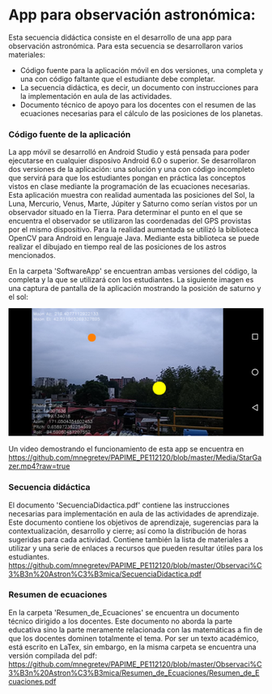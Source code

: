 # App para observación astronómica:

Esta secuencia didáctica consiste en el desarrollo de una app para observación astronómica. Para esta secuencia se desarrollaron varios materiales:

* Código fuente para la aplicación móvil en dos versiones, una completa y una con código faltante que el estudiante debe completar.
* La secuencia didáctica, es decir, un documento con instrucciones para la implementación en aula de las actividades.
* Documento técnico de apoyo para los docentes con el resumen de las ecuaciones necesarias para el cálculo de las posiciones de los planetas.

### Código fuente de la aplicación

La app móvil se desarrolló en Android Studio y está pensada para poder ejecutarse en cualquier disposivo Android 6.0 o superior. Se desarrollaron dos versiones de la aplicación: una solución y una con código incompleto que servirá para que los estudiantes pongan en práctica las conceptos vistos en clase mediante la programación de las ecuaciones necesarias. Esta aplicación muestra con realidad aumentada las posiciones del Sol, la Luna, Mercurio, Venus, Marte, Júpiter y Saturno como serían vistos por un observador situado en la Tierra. Para determinar el punto en el que se encuentra el observador se utilizaron las coordenadas del GPS provistas por el mismo dispositivo. Para la realidad aumentada se utilizó la biblioteca OpenCV para Android en lenguaje Java. Mediante esta biblioteca se puede realizar el dibujado en tiempo real de las posiciones de los astros mencionados.

En la carpeta 'SoftwareApp' se encuentran ambas versiones del código, la completa y la que se utilizará con los estudiantes. La siguiente imagen es una captura de pantalla de la aplicación mostrando la posición de saturno y el sol:

<img src="https://github.com/mnegretev/PAPIME_PE112120/blob/master/Media/AppObservacionAstronomica.png" alt="App para observación astronómica" width="640"/>

Un video demostrando el funcionamiento de esta app se encuentra en
https://github.com/mnegretev/PAPIME_PE112120/blob/master/Media/StarGazer.mp4?raw=true

### Secuencia didáctica

El documento 'SecuenciaDidactica.pdf' contiene las instrucciones necesarias para implementación en aula de las actividades de aprendizaje. Este documento contiene los objetivos de aprendizaje, sugerencias para la contextualización, desarrollo y cierre; así como la distribución de horas sugeridas para cada actividad. Contiene también la lista de materiales a utilizar y una serie de enlaces a recursos que pueden resultar útiles para los estudiantes.
https://github.com/mnegretev/PAPIME_PE112120/blob/master/Observaci%C3%B3n%20Astron%C3%B3mica/SecuenciaDidactica.pdf

### Resumen de ecuaciones

En la carpeta 'Resumen_de_Ecuaciones' se encuentra un documento técnico dirigido a los docentes. Este documento no aborda la parte educativa sino la parte meramente relacionada con las matemáticas a fin de que los docentes dominen totalmente el tema. Por ser un texto académico, está escrito en LaTex, sin embargo, en la misma carpeta se encuentra una versión compilada del pdf:
https://github.com/mnegretev/PAPIME_PE112120/blob/master/Observaci%C3%B3n%20Astron%C3%B3mica/Resumen_de_Ecuaciones/Resumen_de_Ecuaciones.pdf